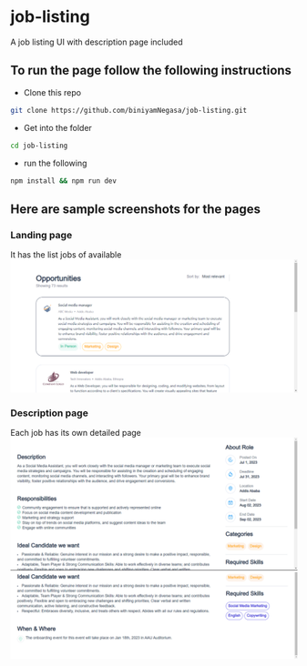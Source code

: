 # job-listing

A job listing UI with description page included

## To run the page follow the following instructions

- Clone this repo

```bash
git clone https://github.com/biniyamNegasa/job-listing.git
```

- Get into the folder

```bash
cd job-listing
```

- run the following

```bash
npm install && npm run dev
```

## Here are sample screenshots for the pages

### Landing page

It has the list jobs of available
![Job List](./public/job-list.png)

### Description page

Each job has its own detailed page
![description page part 1](./public/description-p1.png)
![description page part 2](./public/description-p2.png)
